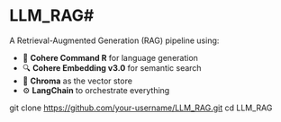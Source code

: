 # LLM_RAG#

A Retrieval-Augmented Generation (RAG) pipeline using:

- 🧠 **Cohere Command R** for language generation  
- 🔍 **Cohere Embedding v3.0** for semantic search  
- 🧱 **Chroma** as the vector store  
- ⚙️ **LangChain** to orchestrate everything  

git clone https://github.com/your-username/LLM_RAG.git
cd LLM_RAG
